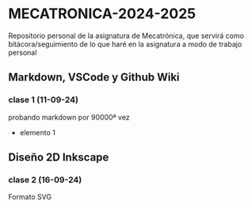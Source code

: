 # MECATRONICA-2024-2025

Repositorio personal de la asignatura de Mecatrónica, que servirá como bitácora/seguimiento de lo que haré en la asignatura a modo de trabajo personal 

## Markdown, VSCode y Github Wiki
### clase 1 (11-09-24)

probando markdown por 90000ª vez

* elemento 1

## Diseño 2D Inkscape
### clase 2 (16-09-24)

Formato SVG

































